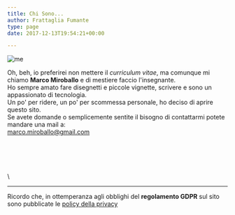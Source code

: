 ```yaml
---
title: Chi Sono...
author: Frattaglia Fumante
type: page
date: 2017-12-13T19:54:21+00:00

---
```

![me](https://res.cloudinary.com/frattaglia/image/upload/v1574762111/chi-sono/chi-sono_y8wnao.jpg)

Oh, beh, io preferirei non mettere il *curriculum vitae*, ma comunque mi chiamo **Marco Miroballo** e di mestiere faccio l'insegnante.\
Ho sempre amato fare disegnetti e piccole vignette, scrivere e sono un appassionato di tecnologia.\
Un po' per ridere, un po' per scommessa personale, ho deciso di aprire questo sito.\
Se avete domande o semplicemente sentite il bisogno di contattarmi potete mandare una mail a:\
<marco.miroballo@gmail.com>\
\
\
\
\
\
\
____
Ricordo che, in ottemperanza agli obblighi del **regolamento GDPR** sul sito sono pubblicate le [policy della privacy](/pistolotto-privacy/)
